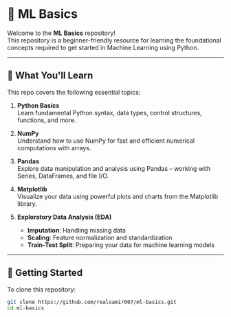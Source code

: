 # 🧠 ML Basics

Welcome to the **ML Basics** repository!  
This repository is a beginner-friendly resource for learning the foundational concepts required to get started in Machine Learning using Python.

---

## 📘 What You'll Learn

This repo covers the following essential topics:

1. **Python Basics**  
   Learn fundamental Python syntax, data types, control structures, functions, and more.

2. **NumPy**  
   Understand how to use NumPy for fast and efficient numerical computations with arrays.

3. **Pandas**  
   Explore data manipulation and analysis using Pandas – working with Series, DataFrames, and file I/O.

4. **Matplotlib**  
   Visualize your data using powerful plots and charts from the Matplotlib library.

5. **Exploratory Data Analysis (EDA)**  
   - **Imputation**: Handling missing data  
   - **Scaling**: Feature normalization and standardization  
   - **Train-Test Split**: Preparing your data for machine learning models

---

## 🚀 Getting Started

To clone this repository:

```bash
git clone https://github.com/realsamir007/ml-basics.git
cd ml-basics

